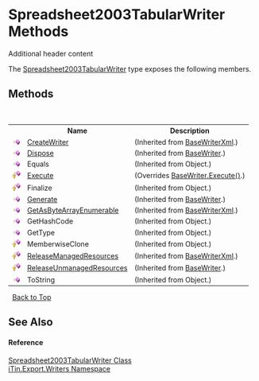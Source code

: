# Spreadsheet2003TabularWriter Methods
Additional header content 

The <a href="86555d08-0547-8410-ce91-87da7c9c9a38">Spreadsheet2003TabularWriter</a> type exposes the following members.


## Methods
&nbsp;<table><tr><th></th><th>Name</th><th>Description</th></tr><tr><td>![Public method](media/pubmethod.gif "Public method")</td><td><a href="ecb92f58-3e84-815f-f765-ba9b26665de1">CreateWriter</a></td><td> (Inherited from <a href="d550616a-d900-c3de-e2c8-928fba6d9590">BaseWriterXml</a>.)</td></tr><tr><td>![Public method](media/pubmethod.gif "Public method")</td><td><a href="1e76684f-5717-a066-4cfb-e573aa9b6ac8">Dispose</a></td><td> (Inherited from <a href="622c2a74-37fd-6371-50a4-4fb71f92c4b0">BaseWriter</a>.)</td></tr><tr><td>![Public method](media/pubmethod.gif "Public method")</td><td>Equals</td><td> (Inherited from Object.)</td></tr><tr><td>![Protected method](media/protmethod.gif "Protected method")</td><td><a href="a4c8e88e-8519-7110-3393-af2a34989ce9">Execute</a></td><td> (Overrides <a href="7bb6d7e2-09f3-64e3-a5b6-29637c69b4ed">BaseWriter.Execute()</a>.)</td></tr><tr><td>![Protected method](media/protmethod.gif "Protected method")</td><td>Finalize</td><td> (Inherited from Object.)</td></tr><tr><td>![Public method](media/pubmethod.gif "Public method")</td><td><a href="d6d450c2-920f-914b-e443-d6deda43bffd">Generate</a></td><td> (Inherited from <a href="622c2a74-37fd-6371-50a4-4fb71f92c4b0">BaseWriter</a>.)</td></tr><tr><td>![Public method](media/pubmethod.gif "Public method")</td><td><a href="e5a54e8c-44e5-dcbb-9aa5-f231f348df48">GetAsByteArrayEnumerable</a></td><td> (Inherited from <a href="d550616a-d900-c3de-e2c8-928fba6d9590">BaseWriterXml</a>.)</td></tr><tr><td>![Public method](media/pubmethod.gif "Public method")</td><td>GetHashCode</td><td> (Inherited from Object.)</td></tr><tr><td>![Public method](media/pubmethod.gif "Public method")</td><td>GetType</td><td> (Inherited from Object.)</td></tr><tr><td>![Protected method](media/protmethod.gif "Protected method")</td><td>MemberwiseClone</td><td> (Inherited from Object.)</td></tr><tr><td>![Protected method](media/protmethod.gif "Protected method")</td><td><a href="ca5fa339-1571-2f6a-c374-fd06417a81e2">ReleaseManagedResources</a></td><td> (Inherited from <a href="d550616a-d900-c3de-e2c8-928fba6d9590">BaseWriterXml</a>.)</td></tr><tr><td>![Protected method](media/protmethod.gif "Protected method")</td><td><a href="0d2638c9-7c76-977e-5e8f-f90443b864b9">ReleaseUnmanagedResources</a></td><td> (Inherited from <a href="622c2a74-37fd-6371-50a4-4fb71f92c4b0">BaseWriter</a>.)</td></tr><tr><td>![Public method](media/pubmethod.gif "Public method")</td><td>ToString</td><td> (Inherited from Object.)</td></tr></table>&nbsp;
<a href="#spreadsheet2003tabularwriter-methods">Back to Top</a>

## See Also


#### Reference
<a href="86555d08-0547-8410-ce91-87da7c9c9a38">Spreadsheet2003TabularWriter Class</a><br /><a href="e20f9067-68c3-b137-ea41-2fb08bbbee45">iTin.Export.Writers Namespace</a><br />